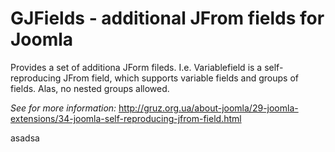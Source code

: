 # GJFields - additional JFrom fields for Joomla

Provides a set of additiona JForm fileds. I.e. Variablefield is a self-reproducing JFrom field, which supports variable fields and groups of fields. Alas, no nested groups allowed.

*See for more information:* http://gruz.org.ua/about-joomla/29-joomla-extensions/34-joomla-self-reproducing-jfrom-field.html

asadsa
